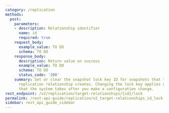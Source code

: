 ```yaml
---
category: /replication
methods:
  post:
    parameters:
    - description: Relationship identifier
      name: id
      required: true
    request_body:
      example_value: TO DO
      schema: TO DO
    response_body:
      description: Return value on success
      example_value: TO DO
      schema: TO DO
      status_code: '200'
    summary: Set or clear the snapshot lock key ID for snapshots that this target
      replication relationship creates. Changing the lock key applies only to snapshots
      that the system takes after you make a configuration change.
rest_endpoint: /v2/replication/target-relationships/{id}/lock
permalink: /rest-api-guide/replication/v2_target-relationships_id_lock.html
sidebar: rest_api_guide_sidebar
---
```

